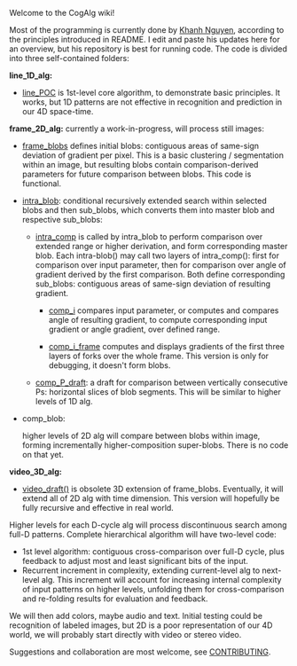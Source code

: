 Welcome to the CogAlg wiki!

Most of the programming is currently done by [Khanh Nguyen](https://github.com/khanh93vn/CogAlg), according to the principles introduced in README. I edit and paste his updates here for an overview, but his repository is best for running code. The code is divided into three self-contained folders:

**line_1D_alg:**

- [line_POC](https://github.com/boris-kz/CogAlg/blob/master/line_1D_alg/line_POC.py) is 1st-level core algorithm, to demonstrate basic principles. It works, but 1D patterns are not effective in recognition and prediction in our 4D space-time.

**frame_2D_alg:** currently a work-in-progress, will process still images:

- [frame_blobs](https://github.com/boris-kz/CogAlg/blob/master/frame_2D_alg/frame_blobs.py) defines initial blobs: contiguous areas of same-sign deviation of gradient per pixel. This is a basic clustering / segmentation within an image, but resulting blobs contain comparison-derived parameters for future comparison between blobs. This code is functional.

- [intra_blob](https://github.com/boris-kz/CogAlg/tree/master/frame_2D_alg/intra_blob): conditional recursively extended search within selected blobs and then sub_blobs, which converts them into master blob and respective sub_blobs:

  - [intra_comp](https://github.com/boris-kz/CogAlg/blob/master/frame_2D_alg/intra_comp.py) is called by intra_blob to perform comparison over extended range or higher derivation, and form corresponding master blob. Each intra-blob() may call two layers of intra_comp(): first for comparison over input parameter, then for comparison over angle of gradient derived by the first comparison. Both define corresponding sub_blobs: contiguous areas of same-sign deviation of resulting gradient.
   
    - [comp_i](https://github.com/boris-kz/CogAlg/blob/master/frame_2D_alg/comp_i.py) compares input parameter, or computes and compares angle of resulting gradient, to compute corresponding input gradient or angle gradient, over defined range.
    
    - [comp_i_frame](https://github.com/boris-kz/CogAlg/blob/master/frame_2D_alg/comp_i_frame.py) computes and displays gradients of the first three layers of forks over the whole frame.
    This version is only for debugging, it doesn't form blobs.
    
  - [comp_P_draft](https://github.com/boris-kz/CogAlg/blob/master/frame_2D_alg/comp_P_draft.py): a draft for comparison between vertically consecutive Ps: horizontal slices of blob segments. This will be similar to higher levels of 1D alg.

- comp_blob:

  higher levels of 2D alg will compare between blobs within image, forming incrementally higher-composition super-blobs. There is no code on that yet.
  
**video_3D_alg:**

- [video_draft()](https://github.com/boris-kz/CogAlg/blob/master/video_3D_alg/video_draft.py) is obsolete 3D extension of frame_blobs. Eventually, it will extend all of 2D alg with time dimension. This version will hopefully be fully recursive and effective in real world.

Higher levels for each D-cycle alg will process discontinuous search among full-D patterns.
Complete hierarchical algorithm will have two-level code: 
- 1st level algorithm: contiguous cross-comparison over full-D cycle, plus feedback to adjust most and least significant bits of the input. 
- Recurrent increment in complexity, extending current-level alg to next-level alg. This increment will account for increasing internal complexity of input patterns on higher levels, unfolding them for cross-comparison and re-folding results for evaluation and feedback. 

We will then add colors, maybe audio and text. Initial testing could be recognition of labeled images, but 2D is a poor representation of our 4D world, we will probably start directly with video or stereo video.

Suggestions and collaboration are most welcome, see [CONTRIBUTING](https://github.com/boris-kz/CogAlg/blob/master/CONTRIBUTING.md).